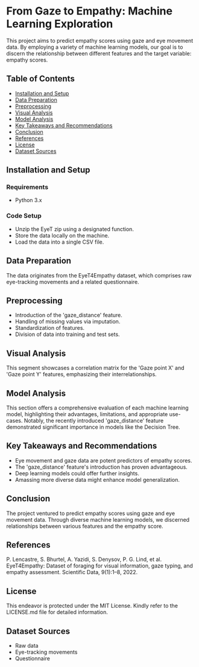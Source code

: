 # From Gaze to Empathy: Machine Learning Exploration

This project aims to predict empathy scores using gaze and eye movement data. By employing a variety of machine learning models, our goal is to discern the relationship between different features and the target variable: empathy scores.

## Table of Contents
- [Installation and Setup](#installation-and-setup)
- [Data Preparation](#data-preparation)
- [Preprocessing](#preprocessing)
- [Visual Analysis](#visual-analysis)
- [Model Analysis](#model-analysis)
- [Key Takeaways and Recommendations](#key-takeaways-and-recommendations)
- [Conclusion](#conclusion)
- [References](#references)
- [License](#license)
- [Dataset Sources](#dataset-sources)

## Installation and Setup <a name="installation-and-setup"></a>
### Requirements
- Python 3.x

### Code Setup
- Unzip the EyeT zip using a designated function.
- Store the data locally on the machine.
- Load the data into a single CSV file.

## Data Preparation <a name="data-preparation"></a>
The data originates from the EyeT4Empathy dataset, which comprises raw eye-tracking movements and a related questionnaire.

## Preprocessing <a name="preprocessing"></a>
- Introduction of the 'gaze_distance' feature.
- Handling of missing values via imputation.
- Standardization of features.
- Division of data into training and test sets.

## Visual Analysis <a name="visual-analysis"></a>
This segment showcases a correlation matrix for the 'Gaze point X' and 'Gaze point Y' features, emphasizing their interrelationships.

## Model Analysis <a name="model-analysis"></a>
This section offers a comprehensive evaluation of each machine learning model, highlighting their advantages, limitations, and appropriate use-cases. Notably, the recently introduced 'gaze_distance' feature demonstrated significant importance in models like the Decision Tree.

## Key Takeaways and Recommendations <a name="key-takeaways-and-recommendations"></a>
- Eye movement and gaze data are potent predictors of empathy scores.
- The 'gaze_distance' feature's introduction has proven advantageous.
- Deep learning models could offer further insights.
- Amassing more diverse data might enhance model generalization.

## Conclusion <a name="conclusion"></a>
The project ventured to predict empathy scores using gaze and eye movement data. Through diverse machine learning models, we discerned relationships between various features and the empathy score.

## References <a name="references"></a>
P. Lencastre, S. Bhurtel, A. Yazidi, S. Denysov, P. G. Lind, et al. EyeT4Empathy: Dataset of foraging for visual information, gaze typing, and empathy assessment. Scientific Data, 9(1):1–8, 2022.

## License <a name="license"></a>
This endeavor is protected under the MIT License. Kindly refer to the LICENSE.md file for detailed information.

## Dataset Sources <a name="dataset-sources"></a>
- Raw data
- Eye-tracking movements
- Questionnaire
